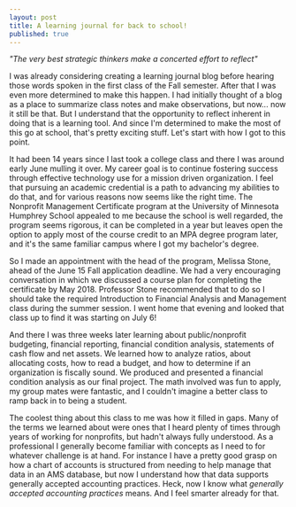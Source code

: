 ```yaml
---
layout: post
title: A learning journal for back to school!
published: true
---
```

_"The very best strategic thinkers make a concerted effort to reflect"_

I was already considering creating a learning journal blog before hearing those words spoken in the first class of the Fall semester. After that I was even more determined to make this happen. I had initially thought of a blog as a place to summarize class notes and make observations, but now... now it still be that. But I understand that the opportunity to reflect inherent in doing that is a learning tool. And since I'm determined to make the most of this go at school, that's pretty exciting stuff. Let's start with how I got to this point.

It had been 14 years since I last took a college class and there I was around early June mulling it over. My career goal is to continue fostering success through effective technology use for a mission driven organization. I feel that pursuing an academic credential is a path to advancing my abilities to do that, and for various reasons now seems like the right time. The Nonprofit Management Certificate program at the University of Minnesota Humphrey School appealed to me because the school is well regarded, the program seems rigorous, it can be completed in a year but leaves open the option to apply most of the course credit to an MPA degree program later, and it's the same familiar campus where I got my bachelor's degree.

So I made an appointment with the head of the program, Melissa Stone, ahead of the June 15 Fall application deadline. We had a very encouraging conversation in which we discussed a course plan for completing the certificate by May 2018. Professor Stone recommended that to do so I should take the required Introduction to Financial Analysis and Management class during the summer session. I went home that evening and looked that class up to find it was starting on July 6!

And there I was three weeks later learning about public/nonprofit budgeting, financial reporting, financial condition analysis, statements of cash flow and net assets. We learned how to analyze ratios, about allocating costs, how to read a budget, and how to determine if an organization is fiscally sound. We produced and presented a financial condition analysis as our final project. The math involved was fun to apply, my group mates were fantastic, and I couldn't imagine a better class to ramp back in to being a student.

The coolest thing about this class to me was how it filled in gaps. Many of the terms we learned about were ones that I heard plenty of times through years of working for nonprofits, but hadn't always fully understood. As a professional I generally become familiar with concepts as I need to for whatever challenge is at hand. For instance I have a pretty good grasp on how a chart of accounts is structured from needing to help manage that data in an AMS database, but now I understand how that data supports generally accepted accounting practices. Heck, now I know what _generally accepted accounting practices_ means. And I feel smarter already for that.
